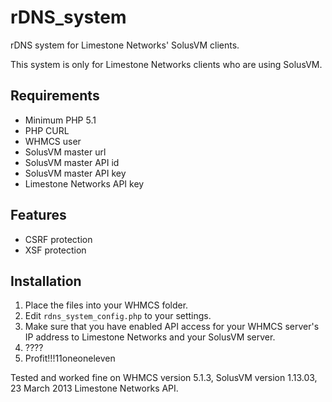 rDNS_system
===========

rDNS system for Limestone Networks' SolusVM clients. 

This system is only for Limestone Networks clients who are using SolusVM. 

Requirements
-------------
* Minimum PHP 5.1
* PHP CURL
* WHMCS user
* SolusVM master url
* SolusVM master API id
* SolusVM master API key
* Limestone Networks API key

Features
-------------
* CSRF protection
* XSF protection

Installation
-------------
1. Place the files into your WHMCS folder.
2. Edit `rdns_system_config.php` to your settings.
3. Make sure that you have enabled API access for your WHMCS server's IP address to Limestone Networks and your SolusVM server.
4. ????
5. Profit!!!11oneoneleven

Tested and worked fine on WHMCS version 5.1.3, SolusVM version 1.13.03, 23 March 2013 Limestone Networks API.
